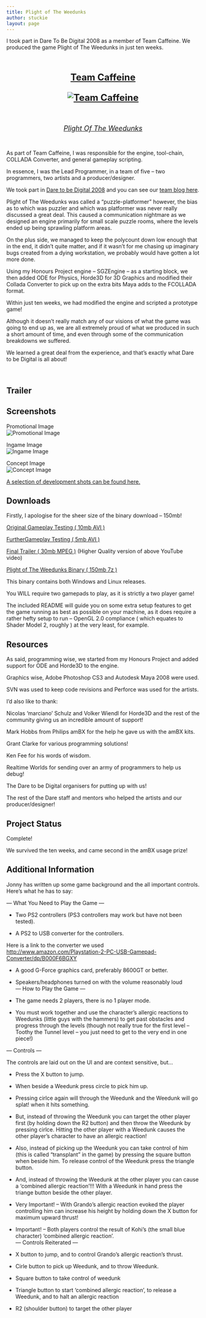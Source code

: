 ```yaml
---
title: Plight of The Weedunks
author: stuckie
layout: page
---
```

I took part in Dare To Be Digital 2008 as a member of Team Caffeine. We produced the game Plight of The Weedunks in just ten weeks.

&nbsp;

<div style="text-align: center; font-size: 24px; font-weight: bold; text-decoration: underline;">
  <p>
    Team Caffeine
  </p>
  
  <p>
    <img src="/gamez/plightoftheweedunks/logo.jpg" alt="Team Caffeine" />
  </p>
</div>

&nbsp;

<div style="text-align: center; font-size: 18px; font-style: italic; text-decoration: underline;">
  Plight Of The Weedunks
</div>

&nbsp;

As part of Team Caffeine, I was responsible for the engine, tool-chain, COLLADA Converter, and general gameplay scripting.

In essence, I was the Lead Programmer, in a team of five &#8211; two programmers, two artists and a producer/designer.

We took part in [Dare to be Digital 2008][1] and you can see our [team blog here][2].

Plight of The Weedunks was called a &#8220;puzzle-platformer&#8221; however, the bias as to which was puzzler and which was platformer was never really discussed a great deal. This caused a communication nightmare as we designed an engine primarily for small scale puzzle rooms, where the levels ended up being sprawling platform areas.

On the plus side, we managed to keep the polycount down low enough that in the end, it didn&#8217;t quite matter, and if it wasn&#8217;t for me chasing up imaginary bugs created from a dying workstation, we probably would have gotten a lot more done.

Using my Honours Project engine &#8211; SGZEngine &#8211; as a starting block, we then added ODE for Physics, Horde3D for 3D Graphics and modified their Collada Converter to pick up on the extra bits Maya adds to the FCOLLADA format.

Within just ten weeks, we had modified the engine and scripted a prototype game!

Although it doesn&#8217;t really match any of our visions of what the game was going to end up as, we are all extremely proud of what we produced in such a short amount of time, and even through some of the communication breakdowns we suffered.

We learned a great deal from the experience, and that&#8217;s exactly what Dare to be Digital is all about!

&nbsp;

## Trailer



## Screenshots

Promotional Image  
![Promotional Image][3]

Ingame Image  
![Ingame Image][4]

Concept Image  
![Concept Image][5]

[A selection of development shots can be found here.][6]

## Downloads

Firstly, I apologise for the sheer size of the binary download &#8211; 150mb!

[Original Gameplay Testing ( 10mb AVI )][7]

[FurtherGameplay Testing ( 5mb AVI )][8]

[Final Trailer ( 30mb MPEG )][9] (Higher Quality version of above YouTube video)

[Plight of The Weedunks Binary ( 150mb 7z )][10]

This binary contains both Windows and Linux releases.

You WILL require two gamepads to play, as it is strictly a two player game!

The included README will guide you on some extra setup features to get the game running as best as possible on your machine, as it does require a rather hefty setup to run &#8211; OpenGL 2.0 compliance ( which equates to Shader Model 2, roughly ) at the very least, for example.

## Resources

As said, programming wise, we started from my Honours Project and added support for ODE and Horde3D to the engine.

Graphics wise, Adobe Photoshop CS3 and Autodesk Maya 2008 were used.

SVN was used to keep code revisions and Perforce was used for the artists.

I&#8217;d also like to thank:

Nicolas &#8216;marciano&#8217; Schulz and Volker Wiendl for Horde3D and the rest of the community giving us an incredible amount of support!

Mark Hobbs from Philips amBX for the help he gave us with the amBX kits.

Grant Clarke for various programming solutions!

Ken Fee for his words of wisdom.

Realtime Worlds for sending over an army of programmers to help us debug!

The Dare to be Digital organisers for putting up with us!

The rest of the Dare staff and mentors who helped the artists and our producer/designer!

## Project Status

Complete!

We survived the ten weeks, and came second in the amBX usage prize!

## Additional Information

Jonny has written up some game background and the all important controls. Here&#8217;s what he has to say:

&#8212; What You Need to Play the Game &#8212;

* Two PS2 controllers (PS3 controllers may work but have not been tested).

* A PS2 to USB converter for the controllers.

Here is a link to the converter we used <http://www.amazon.com/Playstation-2-PC-USB-Gamepad-Converter/dp/B000F6BGXY>

* A good G-Force graphics card, preferably 8600GT or better.

* Speakers/headphones turned on with the volume reasonably loud  
&#8212; How to Play the Game &#8212;

* The game needs 2 players, there is no 1 player mode.

* You must work together and use the character&#8217;s allergic reactions to Weedunks (little guys with the hammers) to get past obstacles and progress through the levels (though not really true for the first level &#8211; Toothy the Tunnel level &#8211; you just need to get to the very end in one piece!)

&#8212; Controls &#8212;

The controls are laid out on the UI and are context sensitive, but&#8230;

* Press the X button to jump.

* When beside a Weedunk press circle to pick him up.

* Pressing cirlce again will through the Weedunk and the Weedunk will go splat! when it hits something.

* But, instead of throwing the Weedunk you can target the other player first (by holding down the R2 button) and then throw the Weedunk by pressing cirlce. Hitting the other player with a Weedunk causes the other player&#8217;s character to have an allergic reaction!

* Also, instead of picking up the Weedunk you can take control of him (this is called &#8220;transplant&#8221; in the game) by pressing the square button when beside him. To release control of the Weedunk press the triangle button.

* And, instead of throwing the Weedunk at the other player you can cause a &#8216;combined allergic reaction&#8217;!!! With a Weedunk in hand press the triange button beside the other player.

* Very Important! &#8211; With Grando&#8217;s allergic reaction evoked the player controlling him can increase his height by holding down the X button for maximum upward thrust!

* Important! &#8211; Both players control the result of Kohi&#8217;s (the small blue character) &#8216;combined allergic reaction&#8217;.  
&#8212; Controls Reiterated &#8212;

* X button to jump, and to control Grando&#8217;s allergic reaction&#8217;s thrust.

* Cirle button to pick up Weedunk, and to throw Weedunk.

* Square button to take control of weedunk

* Triangle button to start &#8216;combined allergic reaction&#8217;, to release a Weedunk, and to halt an allergic reaction

* R2 (shoulder button) to target the other player

 [1]: http://www.daretobedigital.com
 [2]: http://www.daretobedigital.com/team-information/team.php?idTeam=277
 [3]: /gamez/plightoftheweedunks/promo.jpg
 [4]: /gamez/plightoftheweedunks/ingame.jpg
 [5]: /gamez/plightoftheweedunks/concept.jpg
 [6]: /gamez/plightoftheweedunks/PoTW-DevShots
 [7]: /gamez/plightoftheweedunks/Video1.avi
 [8]: /gamez/plightoftheweedunks/Video2.avi
 [9]: /gamez/plightoftheweedunks/Video3.mpg
 [10]: /gamez/plightoftheweedunks/POTW.7z